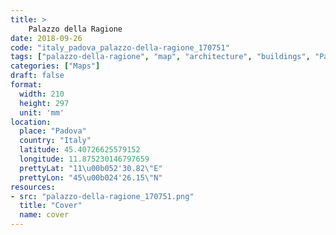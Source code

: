 ```yaml
---
title: > 
    Palazzo della Ragione
date: 2018-09-26
code: "italy_padova_palazzo-della-ragione_170751"
tags: ["palazzo-della-ragione", "map", "architecture", "buildings", "Padova", "Italy"]
categories: ["Maps"]
draft: false
format:
  width: 210
  height: 297
  unit: 'mm'
location:
  place: "Padova"
  country: "Italy"
  latitude: 45.40726625579152
  longitude: 11.875230146797659
  prettyLat: "11\u00b052'30.82\"E"
  prettyLon: "45\u00b024'26.15\"N"
resources:
- src: "palazzo-della-ragione_170751.png"
  title: "Cover"
  name: cover
---
```

